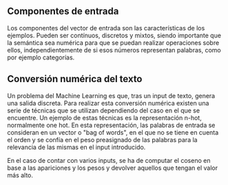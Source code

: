 ## Componentes de entrada
Los componentes del vector de entrada son las características de los ejemplos. Pueden ser contínuos, discretos y mixtos, siendo importante que la semántica sea numérica para que se puedan realizar operaciones sobre ellos, independientemente de si esos números representan palabras, como por ejemplo categorías.

## Conversión numérica del texto
Un problema del Machine Learning es que, tras un input de texto, genera una salida discreta. Para realizar esta conversión numérica existen una serie de técnicas que se utilizan dependiendo del caso en el que se encuentre. Un ejemplo de estas técnicas es la representación n-hot, normalmente one hot. En esta representación, las palabras de entrada se consideran en un vector o "bag of words", en el que no se tiene en cuenta el orden y se confía en el peso preasignado de las palabras para la relevancia de las mismas en el input introducido.

En el caso de contar con varios inputs, se ha de computar el coseno en base a las apariciones y los pesos y devolver aquellos que tengan el valor más alto.